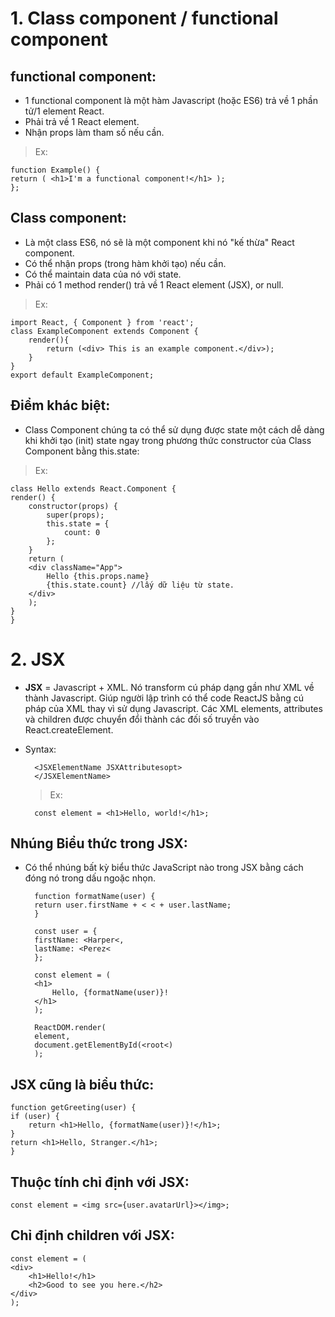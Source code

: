 # 1. Class component / functional component
## functional component: 
* 1 functional component là một hàm Javascript (hoặc ES6) trả về 1 phần tử/1 element React.
* Phải trả về 1 React element.
* Nhận props làm tham số nếu cần.
>Ex:

    function Example() {
    return ( <h1>I'm a functional component!</h1> );
    };

## Class component:
* Là một class ES6, nó sẽ là một component khi nó "kế thừa" React component.
* Có thể nhận props (trong hàm khởi tạo) nếu cần.
* Có thể maintain data của nó với state.
* Phải có 1 method render() trả về 1 React element (JSX), or null.
>Ex: 

    import React, { Component } from 'react';
    class ExampleComponent extends Component {
        render(){
            return (<div> This is an example component.</div>);
        }
    }
    export default ExampleComponent;

## Điểm khác biệt: 
* Class Component chúng ta có thể sử dụng được state một cách dễ dàng khi khởi tạo (init) state ngay trong phương thức constructor của Class Component bằng this.state:
>Ex: 

    class Hello extends React.Component {
    render() {
        constructor(props) {
            super(props);
            this.state = {
                count: 0
            };
        }
        return (
        <div className="App">
            Hello {this.props.name}
            {this.state.count} //lấy dữ liệu từ state.
        </div>
        );  
    }
    }
    
# 2. JSX
* **JSX** = Javascript + XML. Nó transform cú pháp dạng gần như XML về thành Javascript. Giúp người lập trình có thể code ReactJS bằng cú pháp của XML thay vì sử dụng Javascript. Các XML elements, attributes và children được chuyển đổi thành các đối số truyền vào React.createElement.
* Syntax: 

        <JSXElementName JSXAttributesopt>
        </JSXElementName>
    >Ex:

        const element = <h1>Hello, world!</h1>;

## Nhúng Biểu thức trong JSX: 
* Có thể nhúng bất kỳ biểu thức JavaScript nào trong JSX bằng cách đóng nó trong dấu ngoặc nhọn.

        function formatName(user) {
        return user.firstName + < < + user.lastName;
        }

        const user = {
        firstName: <Harper<,
        lastName: <Perez<
        };

        const element = (
        <h1>
            Hello, {formatName(user)}!
        </h1>
        );

        ReactDOM.render(
        element,
        document.getElementById(<root<)
        );
## JSX cũng là biểu thức:
    function getGreeting(user) {
    if (user) {
        return <h1>Hello, {formatName(user)}!</h1>;
    }
    return <h1>Hello, Stranger.</h1>;
    }
## Thuộc tính chỉ định với JSX:
    const element = <img src={user.avatarUrl}></img>;
## Chỉ định children với JSX:
    const element = (
    <div>
        <h1>Hello!</h1>
        <h2>Good to see you here.</h2>
    </div>
    );



